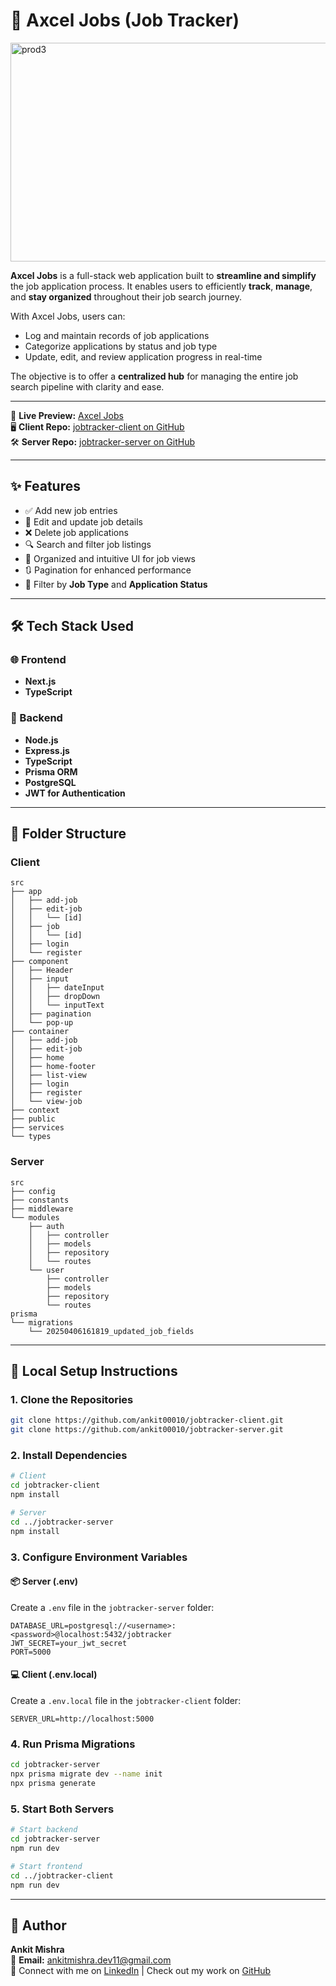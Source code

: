 # 💼 Axcel Jobs (Job Tracker)
<img src="https://github.com/user-attachments/assets/6f5d884c-bf8a-41b1-953b-de3ffdd4070b" alt="prod3" width="550" height="350"/>

**Axcel Jobs** is a full-stack web application built to **streamline and simplify** the job application process. It enables users to efficiently **track**, **manage**, and **stay organized** throughout their job search journey.

With Axcel Jobs, users can:
- Log and maintain records of job applications
- Categorize applications by status and job type
- Update, edit, and review application progress in real-time

The objective is to offer a **centralized hub** for managing the entire job search pipeline with clarity and ease.

---
🔗 **Live Preview:** [Axcel Jobs](https://jobvity.vercel.app/login)  
🖥️ **Client Repo:** [jobtracker-client on GitHub](https://github.com/ankit00010/jobtracker-client.git)  
🛠️ **Server Repo:** [jobtracker-server on GitHub](https://github.com/ankit00010/jobtracker-server.git)

---

## ✨ Features

- ✅ Add new job entries
- 📝 Edit and update job details
- ❌ Delete job applications
- 🔍 Search and filter job listings
- 📁 Organized and intuitive UI for job views
- 🔃 Pagination for enhanced performance
- 🧫 Filter by **Job Type** and **Application Status**

---

## 🛠 Tech Stack Used

### 🌐 Frontend
- **Next.js**
- **TypeScript**

### 📁 Backend
- **Node.js**
- **Express.js**
- **TypeScript**
- **Prisma ORM**
- **PostgreSQL**
- **JWT for Authentication**

---

## 📂 Folder Structure

### Client
```
src
├── app
│   ├── add-job
│   ├── edit-job
│   │   └── [id]
│   ├── job
│   │   └── [id]
│   ├── login
│   └── register
├── component
│   ├── Header
│   ├── input
│   │   ├── dateInput
│   │   ├── dropDown
│   │   └── inputText
│   ├── pagination
│   └── pop-up
├── container
│   ├── add-job
│   ├── edit-job
│   ├── home
│   ├── home-footer
│   ├── list-view
│   ├── login
│   ├── register
│   └── view-job
├── context
├── public
├── services
└── types
```

### Server
```
src
├── config
├── constants
├── middleware
└── modules
    ├── auth
    │   ├── controller
    │   ├── models
    │   ├── repository
    │   └── routes
    └── user
        ├── controller
        ├── models
        ├── repository
        └── routes
prisma
└── migrations
    └── 20250406161819_updated_job_fields
```

---

## 🥪 Local Setup Instructions

### 1. Clone the Repositories
```bash
git clone https://github.com/ankit00010/jobtracker-client.git
git clone https://github.com/ankit00010/jobtracker-server.git
```

### 2. Install Dependencies
```bash
# Client
cd jobtracker-client
npm install

# Server
cd ../jobtracker-server
npm install
```

### 3. Configure Environment Variables

#### 📦 Server (.env)
Create a `.env` file in the `jobtracker-server` folder:
```env
DATABASE_URL=postgresql://<username>:<password>@localhost:5432/jobtracker
JWT_SECRET=your_jwt_secret
PORT=5000
```

#### 💻 Client (.env.local)
Create a `.env.local` file in the `jobtracker-client` folder:
```env
SERVER_URL=http://localhost:5000
```

### 4. Run Prisma Migrations
```bash
cd jobtracker-server
npx prisma migrate dev --name init
npx prisma generate
```

### 5. Start Both Servers
```bash
# Start backend
cd jobtracker-server
npm run dev

# Start frontend
cd ../jobtracker-client
npm run dev
```

---

## 👤 Author

**Ankit Mishra**  
📧 **Email:** ankitmishra.dev11@gmail.com  
🔗 Connect with me on [LinkedIn](https://www.linkedin.com/in/ankit-ravindra-mishra-19050121a/) | Check out my work on [GitHub](https://github.com/ankit00010)


